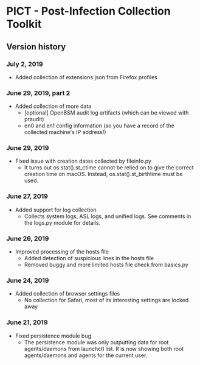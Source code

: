 # PICT - Post-Infection Collection Toolkit
## Version history

### July 2, 2019

* Added collection of extensions.json from Firefox profiles

### June 29, 2019, part 2

* Added collection of more data
	* [optional] OpenBSM audit log artifacts (which can be viewed with praudit)
	* en0 and en1 config information (so you have a record of the collected machine's IP address!)

### June 29, 2019

* Fixed issue with creation dates collected by fileinfo.py
	* It turns out os.stat().st_ctime cannot be relied on to give the correct creation time on macOS. Instead, os.stat().st_birthtime must be used.

### June 27, 2019

* Added support for log collection
	* Collects system logs, ASL logs, and unified logs. See comments in the logs.py module for details.

### June 26, 2019

* Improved processing of the hosts file
	* Added detection of suspicious lines in the hosts file
	* Removed buggy and more limited hosts file check from basics.py

### June 24, 2019

* Added collection of browser settings files
  * No collection for Safari, most of its interesting settings are locked away

### June 21, 2019

* Fixed persistence module bug
  * The persistence module was only outputting data for root agents/daemons from launchctl list. It is now showing both root agents/daemons and agents for the current user.